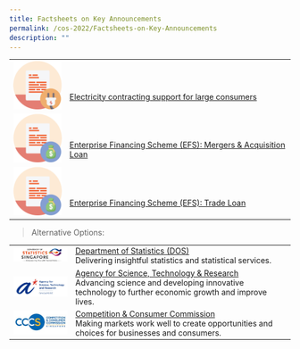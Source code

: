 ```yaml
---
title: Factsheets on Key Announcements
permalink: /cos-2022/Factsheets-on-Key-Announcements
description: ""
---
```

<table style="width:100%;">
    <tr>
    <td style="width:20%;"><img src="/images/COS%202022/Factsheets/FactSheets%20_icon1.png" alt="icon 1" style="width:100px;height=20px"></td>
			<td style="padding-top:40px"><a href="/files/COS%202022/Factsheets/12%20MTI%20COS%202022%20Media%20Factsheet%20%20Electricity%20Contracting%20Support%20for%20Large%20Consumers.pdf">Electricity contracting support for large consumers</a></td>
  </tr>
  <tr>
    <td style="width:20%;"><img src="/images/COS%202022/Factsheets/FactSheets%20_icon2.png" alt="icon 2" style="width:100px;height=20px"></td>
			<td style="padding-top:40px"><a href="/files/COS%202022/Factsheets/6%20MTI%20COS%202022%20Media%20Factsheet%20%20Enterprise%20Financing%20Scheme%20Mergers%20and%20Acquisition%20Loan.pdf">Enterprise Financing Scheme (EFS): Mergers & Acquisition Loan</a></td>
  </tr>
	</tr>
  <tr>
    <td style="width:20%;"><img src="/images/COS%202022/Factsheets/FactSheets%20_icon2.png" alt="icon 2" style="width:100px;height=20px"></td>
			<td style="padding-top:40px"><a href="/files/COS%202022/Factsheets/7%20MTI%20COS%202022%20Media%20Factsheet%20%20Enterprise%20Financing%20Scheme%20Trade%20Loan.pdf">Enterprise Financing Scheme (EFS): Trade Loan</a></td>
  </tr>
</table>


> Alternative Options:

<!-- This follows MTI Family page -->

|  | |
| -------- | -------- |
| <img src="/images/About%20Us/MTI%20Family/MTIFamily%20_DOSLogo.jpg" alt="DOS logo" style="width:200px;height=50px"> | [Department of Statistics (DOS)](https://www.singstat.gov.sg/)<br>Delivering insightful statistics and statistical services. |
| <img src="/images/About%20Us/MTI%20Family/MTIFamily%20_AStarLogo.jpg" alt="A-Star Logo" style="width:200px;height=50px"> | [Agency for Science, Technology & Research](http://www.a-star.edu.sg/)<br>Advancing science and developing innovative technology to further economic growth and improve lives. |
| <img src="/images/About%20Us/MTI%20Family/MTIFamily%20_CCCSLogo.jpg" alt="CCCS Logo" style="width:200px;height=50px"> | [Competition & Consumer Commission](http://www.cccs.gov.sg/)<br>Making markets work well to create opportunities and choices for businesses and consumers. |